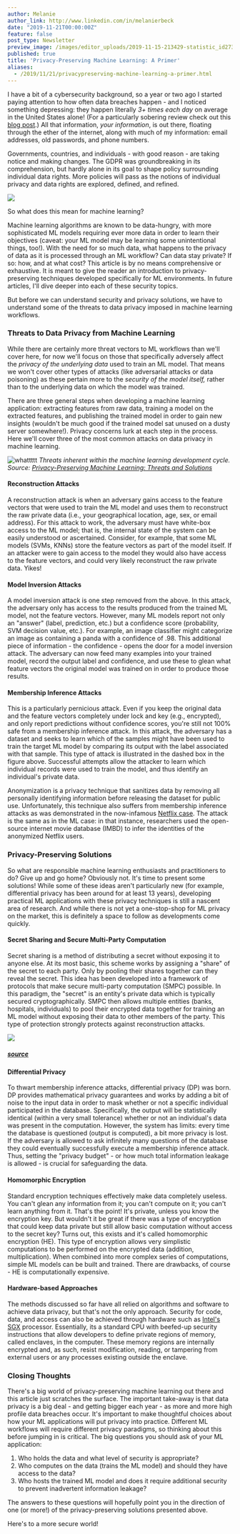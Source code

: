 ```yaml
---
author: Melanie
author_link: http://www.linkedin.com/in/melanierbeck
date: "2019-11-21T00:00:00Z"
feature: false
post_type: Newsletter
preview_image: /images/editor_uploads/2019-11-15-213429-statistic_id273550_cyber_crime__number_of_breaches_and_records_exposed_2005_2018_3ac14829_368a_4064_beb4_7ca3d99e3d78.png
published: true
title: 'Privacy-Preserving Machine Learning: A Primer'
aliases:
  - /2019/11/21/privacypreserving-machine-learning-a-primer.html
---
```


I have a bit of a cybersecurity background, so a year or two ago I started paying attention to how often data breaches happen - and I noticed something depressing:  they happen literally *3+ times each day* on average in the United States alone!  (For a particularly sobering review check out this [blog post](https://digitalguardian.com/blog/history-data-breaches).) All that information, *your information*, is out there, floating through the ether of the internet, along with much of my information: email addresses, old passwords, and phone numbers. 

Governments, countries, and individuals - with good reason - are taking notice and making changes. The GDPR was groundbreaking in its comprehension, but hardly alone in its goal to shape policy surrounding individual data rights. More policies will pass as the notions of individual privacy and data rights are explored, defined, and refined. 

![](/images/editor_uploads/2019-11-15-213429-statistic_id273550_cyber_crime__number_of_breaches_and_records_exposed_2005_2018_3ac14829_368a_4064_beb4_7ca3d99e3d78.png)

So what does this mean for machine learning? 

Machine learning algorithms are known to be data-hungry, with more sophisticated ML models requiring ever more data in order to learn their objectives (caveat: your ML model may be learning some unintentional things, too!). With the need for so much data, what happens to the privacy of data as it is processed through an ML workflow? Can data stay private? If so: how, and at what cost?  This article is by no means comprehensive or exhaustive. It is meant to give the reader an introduction to privacy-preserving techniques developed specifically for ML environments. In future articles, I'll dive deeper into each of these security topics.

But before we can understand security and privacy solutions, we have to understand some of the threats to data privacy imposed in machine learning workflows. 

### Threats to Data Privacy from Machine Learning

While there are certainly more threat vectors to ML workflows than we'll cover here, for now we'll focus on those that specifically adversely affect the *privacy of the underlying data* used to train an ML model. That means we won't cover other types of attacks (like adversarial attacks or data poisoning) as these pertain more to the *security of the model itself,* rather than to the underlying data on which the model was trained. 

There are three general steps when developing a machine learning application: extracting features from raw data, training a model on the extracted features, and publishing the trained model in order to gain new insights (wouldn't be much good if the trained model sat unused on a dusty server somewhere!).  Privacy concerns lurk at each step in the process. Here we'll cover three of the most common attacks on data privacy in machine learning. 

![whattttt](/images/editor_uploads/2019-11-15-213337-Screen_Shot_2019_11_12_at_11_5febf957_d7f6_46e8_b3a4_19ce02cc1a44_52_39_AM.png)
*Threats inherent within the machine learning development cycle.
Source: [Privacy-Preserving Machine Learning: Threats and Solutions](https://arxiv.org/pdf/1804.11238.pdf)*


#### Reconstruction Attacks

A reconstruction attack is when an adversary gains access to the feature vectors that were used to train the ML model and uses them to reconstruct the raw private data (i.e., your geographical location, age, sex, or email address). For this attack to work, the adversary must have white-box access to the ML model; that is, the internal state of the system can be easily understood or ascertained. Consider, for example, that some ML models (SVMs, KNNs) store the feature vectors as part of the model itself. If an attacker were to gain access to the model they would also have access to the feature vectors, and could very likely reconstruct the raw private data. Yikes! 

#### Model Inversion Attacks

A model inversion attack is one step removed from the above. In this attack, the adversary only has access to the results produced from the trained ML model, not the feature vectors. However, many ML models report not only an "answer" (label, prediction, etc.) but a confidence score (probability, SVM decision value, etc.). For example, an image classifier might categorize an image as containing a panda with a confidence of .98. This additional piece of information - the confidence - opens the door for a model inversion attack. The adversary can now feed many examples into your trained model, record the output label and confidence, and use these to glean what feature vectors the original model was trained on in order to produce those results.  

#### Membership Inference Attacks

This is a particularly pernicious attack. Even if you keep the original data and the feature vectors completely under lock and key (e.g., encrypted), and only report predictions without confidence scores, you're still not 100% safe from a membership inference attack. In this attack, the adversary has a dataset and seeks to learn which of the samples might have been used to train the target ML model by comparing its output with the label associated with that sample. This type of attack is illustrated in the dashed box in the figure above. Successful attempts allow the attacker to learn which individual records were used to train the model, and thus identify an individual's private data.  

Anonymization is a privacy technique that sanitizes data by removing all personally identifying information before releasing the dataset for public use. Unfortunately, this technique also suffers from membership inference attacks as was demonstrated in the now-infamous [Netflix case](https://www.cs.utexas.edu/~shmat/shmat_oak08netflix.pdf). The attack is the same as in the ML case: in that instance, researchers used the open-source internet movie database (IMBD) to infer the identities of the anonymized Netflix users. 

### Privacy-Preserving Solutions

So what are responsible machine learning enthusiasts and practitioners to do? Give up and go home? Obviously not. It's time to present some solutions! While some of these ideas aren't particularly new (for example, differential privacy has been around for at least 13 years), developing practical ML applications with these privacy techniques is still a nascent area of research. And while there is not yet a one-stop-shop for ML privacy on the market, this is definitely a space to follow as developments come quickly. 

#### Secret Sharing  and Secure Multi-Party Computation

Secret sharing is a method of distributing a secret without exposing it to anyone else. At its most basic, this scheme works by assigning a "share" of the secret to each party. Only by pooling their shares together can they reveal the secret.  This idea has been developed into a framework of protocols that make secure multi-party computation (SMPC) possible.  In this paradigm, the "secret" is an entity's private data which is typically secured cryptographically. SMPC then allows multiple entities (banks, hospitals, individuals) to pool their encrypted data together for training an ML model without exposing their data to other members of the party. This type of protection strongly protects against reconstruction attacks. 

![](/images/editor_uploads/2019-11-15-213250-Screen_Shot_2019_11_12_at_1_1b3ba742_8fbd_43d4_9ff5_4ecd0227dd0c_50_42_PM.png)
##### [source](https://www.tno.nl/en/focus-areas/information-communication-technology/roadmaps/data-sharing/secure-multi-party-computation/)

#### Differential Privacy

To thwart membership inference attacks, differential privacy (DP) was born. DP provides mathematical privacy guarantees and works by adding a bit of noise to the input data in order to mask whether or not a specific individual participated in the database. Specifically, the output will be statistically identical (within a very small tolerance) whether or not an individual's data was present in the computation.  However, the system has limits: every time the database is questioned (output is computed), a bit more privacy is lost. If the adversary is allowed to ask infinitely many questions of the database they could eventually successfully execute a membership inference attack. Thus, setting the "privacy budget" - or how much total information leakage is allowed - is crucial for safeguarding the data.   

#### Homomorphic Encryption

Standard encryption techniques effectively make data completely useless. You can't glean any information from it; you can't compute on it; you can't learn anything from it. That's the point! It's private, unless you know the encryption key. But wouldn't it be great if there was a type of encryption that could keep data private but still allow basic computation without access to the secret key? Turns out, this exists and it's called homomorphic encryption (HE). This type of encryption allows very simplistic computations to be performed on the encrypted data (addition, multiplication). When combined into more complex series of computations, simple ML models can be built and trained. There are drawbacks, of course - HE is computationally expensive. 

#### Hardware-based Approaches

The methods discussed so far have all relied on algorithms and software to achieve data privacy, but that's not the only approach. Security for code, data, and access can also be achieved through hardware such as [Intel's SGX](https://software.intel.com/en-us/sgx) processor. Essentially, its a standard CPU with beefed-up security instructions that allow developers to define private regions of memory, called enclaves, in the computer. These memory regions are internally encrypted and, as such, resist modification, reading, or tampering from external users or any processes existing outside the enclave.

### Closing Thoughts

There's a big world of privacy-preserving machine learning out there and this article just scratches the surface. The important take-away is that data privacy is a big deal   - and getting bigger each year - as more and more high profile data breaches occur. It's important to make thoughtful choices about how your ML applications will put privacy into practice. Different ML workflows will require different privacy paradigms, so thinking about this before jumping in is critical. The big questions you should ask of your ML application: 

1. Who holds the data and what level of security is appropriate? 
2. Who computes on the data (trains the ML model) and should they have access to the data? 
3. Who hosts the trained ML model and does it require additional security to prevent inadvertent information leakage?   

The answers to these questions will hopefully point you in the direction of one (or more!) of the privacy-preserving solutions presented above. 

Here's to a more secure world!
